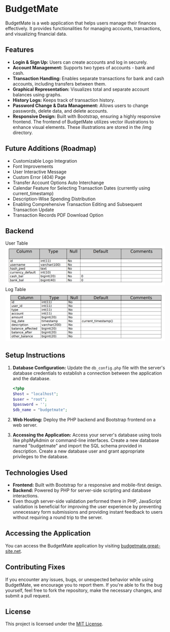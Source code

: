 # BudgetMate

BudgetMate is a web application that helps users manage their finances effectively. It provides functionalities for managing accounts, transactions, and visualizing financial data.

## Features

- **Login & Sign Up:** Users can create accounts and log in securely.
- **Account Management:** Supports two types of accounts - bank and cash.
- **Transaction Handling:** Enables separate transactions for bank and cash accounts, including transfers between them.
- **Graphical Representation:** Visualizes total and separate account balances using graphs.
- **History Logs:** Keeps track of transaction history.
- **Password Change & Data Management:** Allows users to change passwords, delete data, and delete accounts.
- **Responsive Design:** Built with Bootstrap, ensuring a highly responsive frontend. The frontend of BudgetMate utilizes vector illustrations to enhance visual elements. These illustrations are stored in the /img directory.

## Future Additions (Roadmap)

- Customizable Logo Integration
- Font Improvements
- User Interactive Message
- Custom Error (404) Page
- Transfer Account Options Auto Interchange
- Calendar Feature for Selecting Transaction Dates (currently using current_timestamp)
- Description-Wise Spending Distribution
- Enabling Comprehensive Transaction Editing and Subsequent Transaction Update
- Transaction Records PDF Download Option

## Backend

User Table
![](img/User%20Table.png)
Log Table
![](img/Log%20Table.png)

## Setup Instructions

1. **Database Configuration:** Update the `db_config.php` file with the server's database credentials to establish a connection between the application and the database.

   ```php
   <?php
   $host = "localhost";
   $user = "root";
   $password = '';
   $db_name = "budgetmate";
   ```

2. **Web Hosting:** Deploy the PHP backend and Bootstrap frontend on a web server.

3. **Accessing the Application:**
   Access your server's database using tools like phpMyAdmin or command-line interfaces.
   Create a new database named "budgetmate" and import the SQL schema provided in description.
   Create a new database user and grant appropriate privileges to the database.

## Technologies Used

- **Frontend:** Built with Bootstrap for a responsive and mobile-first design.
- **Backend:** Powered by PHP for server-side scripting and database interactions.
- Even though server-side validation performed there in PHP, JavaScript validation is beneficial for improving the user experience by preventing unnecessary form submissions and providing instant feedback to users without requiring a round trip to the server.

## Accessing the Application

You can access the BudgetMate application by visiting [budgetmate.great-site.net](https://budgetmate.great-site.net).

## Contributing Fixes

If you encounter any issues, bugs, or unexpected behavior while using BudgetMate, we encourage you to report them.
If you're able to fix the bug yourself, feel free to fork the repository, make the necessary changes, and submit a pull request.

## License

This project is licensed under the [MIT License](LICENSE).
